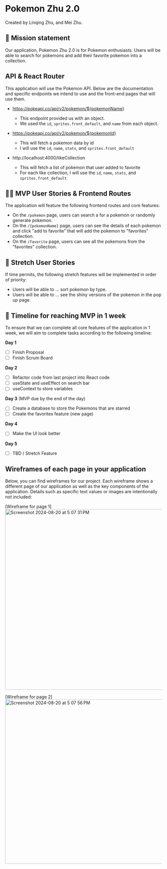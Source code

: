 # Pokemon Zhu 2.0

Created by Linqing Zhu, and Mei Zhu.

## 🚀 Mission statement

Our application, Pokemon Zhu 2.0 is for Pokemon enthusiasts. Users will be able to search for pokemons and add their favorite pokemon into a collection. 

## API & React Router

This application will use the Pokemon API. Below are the documentation and specific endpoints we intend to use and the front-end pages that will use them.

- https://pokeapi.co/api/v2/pokemon/${pokemonName}
  - This endpoint provided us with an object. 
  - We used the `id`, `sprites.front_default`, and `name` from each object. 

- https://pokeapi.co/api/v2/pokemon/${pokemonId}
  - This will fetch a pokemon data by id
  - I will use the `id`, `name`, `stats`, and `sprites.front_default`

- http://localhost:4000/likeCollection
  - This will fetch a list of pokemon that user added to favorite
  - For each like collection, I will use the `id`, `name`, `stats`, and `sprites.front_default`

## 👩‍💻 MVP User Stories & Frontend Routes

The application will feature the following frontend routes and core features:

* On the `/pokemon` page, users can search a for a pokemon or randomly generate pokemon.
* On the `/{pokemonName}` page, users can see the details of each pokemon and click "add to favorite" that will add the pokemon to "favorites" collection.
* On the `/favorite` page, users can see all the pokemons from the "favorites" collection.

## 🤔 Stretch User Stories

If time permits, the following stretch features will be implemented in order of priority:

* Users will be able to ... sort pokemon by type. 
* Users will be able to ... see the shiny versions of the pokemon in the pop up page.

## 📆 Timeline for reaching MVP in 1 week

To ensure that we can complete all core features of the application in 1 week, we will aim to complete tasks according to the following timeline:

**Day 1**
- [ ] Finish Proposal 
- [ ] Finish Scrum Board 

**Day 2**
- [ ] Refactor code from last project into React code 
- [ ] useState and useEffect on search bar 
- [ ] useContext to store variables 

**Day 3** (MVP due by the end of the day)
- [ ] Create a database to store the Pokemons that are starred
- [ ] Create the favorites feature (new page) 

**Day 4**
- [ ] Make the UI look better 

**Day 5**
- [ ] TBD / Stretch Feature 

## Wireframes of each page in your application

Below, you can find wireframes for our project. Each wireframe shows a different page of our application as well as the key components of the application. Details such as specific text values or images are intentionally not included:

[Wireframe for page 1]
<img width="581" alt="Screenshot 2024-08-20 at 5 07 31 PM" src="https://github.com/user-attachments/assets/871cf0bb-cce6-4ecb-a61e-a82ddd7a043a">

[Wireframe for page 2]
<img width="528" alt="Screenshot 2024-08-20 at 5 07 56 PM" src="https://github.com/user-attachments/assets/e6ef7c41-e2ca-4b9a-b499-2ec7d301ac6d">

